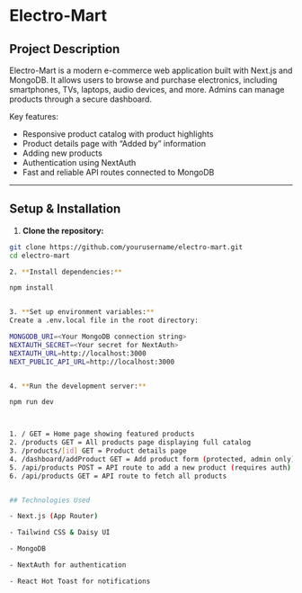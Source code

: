 # Electro-Mart

## Project Description
Electro-Mart is a modern e-commerce web application built with Next.js and MongoDB. It allows users to browse and purchase electronics, including smartphones, TVs, laptops, audio devices, and more. Admins can manage products through a secure dashboard.

Key features:
- Responsive product catalog with product highlights
- Product details page with “Added by” information
- Adding new products
- Authentication using NextAuth
- Fast and reliable API routes connected to MongoDB

---

## Setup & Installation

1. **Clone the repository:**
```bash
git clone https://github.com/yourusername/electro-mart.git
cd electro-mart

2. **Install dependencies:**

npm install


3. **Set up environment variables:**
Create a .env.local file in the root directory:

MONGODB_URI=<Your MongoDB connection string>
NEXTAUTH_SECRET=<Your secret for NextAuth>
NEXTAUTH_URL=http://localhost:3000
NEXT_PUBLIC_API_URL=http://localhost:3000


4. **Run the development server:**

npm run dev



1. / GET = Home page showing featured products
2. /products GET = All products page displaying full catalog
3. /products/[id] GET = Product details page
4. /dashboard/addProduct GET = Add product form (protected, admin only)
5. /api/products POST = API route to add a new product (requires auth)
6. /api/products GET = API route to fetch all products


## Technologies Used

- Next.js (App Router)

- Tailwind CSS & Daisy UI

- MongoDB

- NextAuth for authentication

- React Hot Toast for notifications